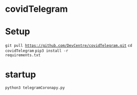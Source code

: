 # covidTelegram

# Setup

<code>git pull https://github.com/DevCentre/covidTelegram.git</code>
<code>cd covidTelegram</code>
<code>pip3 install -r requirements.txt</code>


# startup

<code>python3 telegramCoronapy.py</code>


